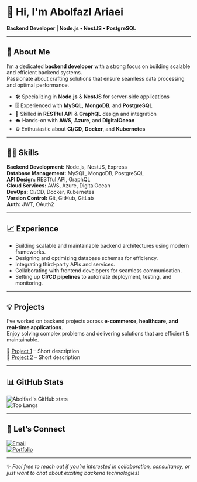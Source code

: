 # 👋 Hi, I'm Abolfazl Ariaei

**Backend Developer | Node.js • NestJS • PostgreSQL**

---

## 🚀 About Me
I’m a dedicated **backend developer** with a strong focus on building scalable and efficient backend systems.  
Passionate about crafting solutions that ensure seamless data processing and optimal performance.  

- 🛠 Specializing in **Node.js** & **NestJS** for server-side applications  
- 🗄️ Experienced with **MySQL**, **MongoDB**, and **PostgreSQL**  
- 🔗 Skilled in **RESTful API** & **GraphQL** design and integration  
- ☁️ Hands-on with **AWS**, **Azure**, and **DigitalOcean**  
- ⚙️ Enthusiastic about **CI/CD**, **Docker**, and **Kubernetes**  

---

## 🧑‍💻 Skills

**Backend Development:** Node.js, NestJS, Express  
**Database Management:** MySQL, MongoDB, PostgreSQL  
**API Design:** RESTful API, GraphQL  
**Cloud Services:** AWS, Azure, DigitalOcean  
**DevOps:** CI/CD, Docker, Kubernetes  
**Version Control:** Git, GitHub, GitLab  
**Auth:** JWT, OAuth2  

---

## 📈 Experience
- Building scalable and maintainable backend architectures using modern frameworks.  
- Designing and optimizing database schemas for efficiency.  
- Integrating third-party APIs and services.  
- Collaborating with frontend developers for seamless communication.  
- Setting up **CI/CD pipelines** to automate deployment, testing, and monitoring.  

---

## 💡 Projects
I’ve worked on backend projects across **e-commerce, healthcare, and real-time applications**.  
Enjoy solving complex problems and delivering solutions that are efficient & maintainable.  

🔹 [Project 1](https://github.com/AbolfazlAriaei/PROJECT1) – Short description  
🔹 [Project 2](https://github.com/AbolfazlAriaei/PROJECT2) – Short description  

---

## 📊 GitHub Stats
![Abolfazl's GitHub stats](https://github-readme-stats.vercel.app/api?username=AbolfazlAriaei&show_icons=true&theme=default)  
![Top Langs](https://github-readme-stats.vercel.app/api/top-langs/?username=AbolfazlAriaei&layout=compact)  

---

## 🤝 Let’s Connect
[![Email](https://img.shields.io/badge/Email-Contact-green)](mailto:yourmail@example.com)  
[![Portfolio](https://img.shields.io/badge/Website-Portfolio-grey)](https://yourdomain.com)  

---

✨ *Feel free to reach out if you’re interested in collaboration, consultancy, or just want to chat about exciting backend technologies!*  
